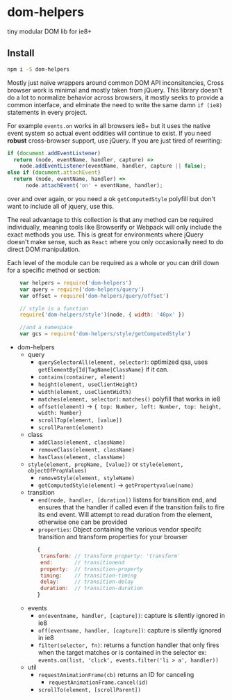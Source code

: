 # dom-helpers

tiny modular DOM lib for ie8+ 

## Install

```sh
npm i -S dom-helpers
```


Mostly just naive wrappers around common DOM API inconsitencies, Cross browser work is minimal and mostly taken from jQuery. This library doesn't do a lot to normalize behavior across browsers, it mostly seeks to provide a common interface, and elminate the need to write the same damn `if (ie8)` statements in every project.

For example `events.on` works in all browsers ie8+ but it uses the native event system so actual event oddities will continue to exist. If you need __robust__ cross-browser support, use jQuery. If you are just tired of rewriting:

```js
if (document.addEventListener)
  return (node, eventName, handler, capture) => 
    node.addEventListener(eventName, handler, capture || false);
else if (document.attachEvent)
  return (node, eventName, handler) => 
      node.attachEvent('on' + eventName, handler);
```

over and over again, or you need a ok `getComputedStyle` polyfill but don't want to include all of jquery, use this.

The real advantage to this collection is that any method can be required individually, meaning tools like Browserify or Webpack will only include the exact methods you use. This is great for environments where jQuery doesn't make sense, such as `React` where you only occasionally need to do direct DOM manipulation.

Each level of the module can be required as a whole or you can drill down for a specific method or section:

```js
    var helpers = require('dom-helpers')
    var query = require('dom-helpers/query')
    var offset = require('dom-helpers/query/offset')

    // style is a function
    require('dom-helpers/style')(node, { width: '40px' })

    //and a namespace
    var gcs = require('dom-helpers/style/getComputedStyle')
```

- dom-helpers
    - query
        + `querySelectorAll(element, selector)`: optimized qsa, uses `getElementBy{Id|TagName|ClassName}` if it can.
        + `contains(container, element)`
        + `height(element, useClientHeight)`
        + `width(element, useClientWidth)`
        + `matches(element, selector)`: `matches()` polyfill that works in ie8
        + `offset(element)` -> `{ top: Number, left: Number, top: height, width: Number}`
        + `scrollTop(element, [value])`
        + `scrollParent(element)`
    - class
        - `addClass(element, className)`
        - `removeClass(element, className)`
        - `hasClass(element, className)`
    - `style(element, propName, [value])` or `style(element, objectOfPropValues)` 
        + `removeStyle(element, styleName)`
        + `getComputedStyle(element)` -> `getPropertyvalue(name)`
    - transition
        + `end(node, handler, [duration])` listens for transition end, and ensures that the handler if called even if the transition fails to fire its end event. Will attempt to read duration from the element, otherwise one can be provided
        + `properties`: Object containing the various vendor specifc transition and transform properties for your browser 
        ```js
           {
            transform: // transform property: 'transform'
            end:       // transitionend
            property:  // transition-property
            timing:    // transition-timing
            delay:     // transition-delay  
            duration:  // transition-duration
           } 
        ```
    - events
        + `on(eventname, handler, [capture])`:  capture is silently ignored in ie8
        + `off(eventname, handler, [capture])`: capture is silently ignored in ie8
        + `filter(selector, fn)`: returns a function handler that only fires when the target matches or is contained in the selector ex: `events.on(list, 'click', events.filter('li > a', handler))`
    - util
        + `requestAnimationFrame(cb)` returns an ID for canceling
            * `requestAnimationFrame.cancel(id)`
        + `scrollTo(element, [scrollParent])`
